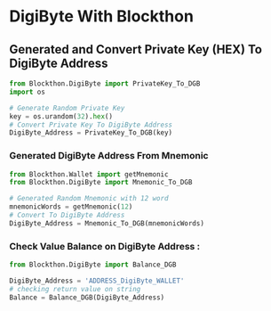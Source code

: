 # DigiByte With Blockthon

## Generated and Convert Private Key (HEX) To DigiByte Address
```python
from Blockthon.DigiByte import PrivateKey_To_DGB
import os

# Generate Random Private Key
key = os.urandom(32).hex()
# Convert Private Key To DigiByte Address
DigiByte_Address = PrivateKey_To_DGB(key)
```
### Generated DigiByte Address From Mnemonic
```python
from Blockthon.Wallet import getMnemonic
from Blockthon.DigiByte import Mnemonic_To_DGB

# Generated Random Mnemonic with 12 word
mnemonicWords = getMnemonic(12)
# Convert To DigiByte Address
DigiByte_Address = Mnemonic_To_DGB(mnemonicWords)
```

### Check Value Balance on DigiByte Address :
```python
from Blockthon.DigiByte import Balance_DGB

DigiByte_Address = 'ADDRESS_DigiByte_WALLET'
# checking return value on string
Balance = Balance_DGB(DigiByte_Address)
```